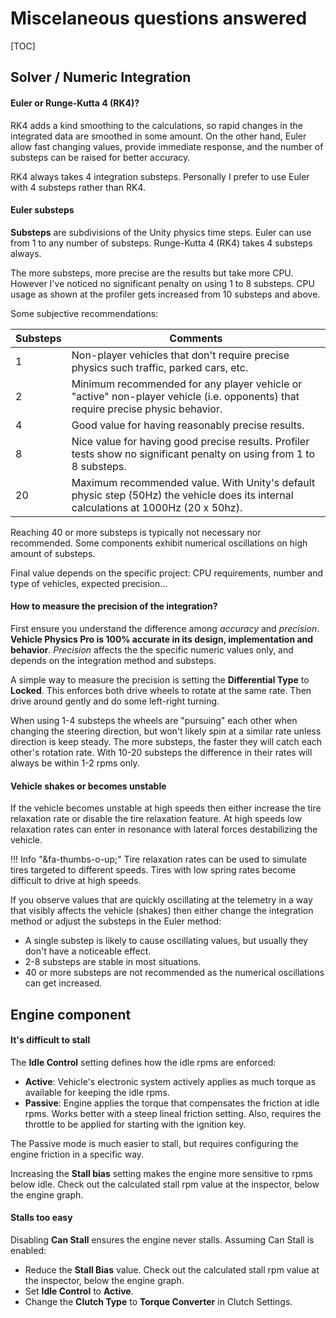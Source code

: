 # Miscelaneous questions answered

[TOC]

## Solver / Numeric Integration

#### Euler or Runge-Kutta 4 (RK4)?

RK4 adds a kind smoothing to the calculations, so rapid changes in the integrated data
are smoothed in some amount. On the other hand, Euler allow fast changing values, provide
immediate response, and the number of substeps can be raised for better accuracy.

RK4 always takes 4 integration substeps. Personally I prefer to use Euler with 4 substeps rather
than RK4.

#### Euler substeps

**Substeps** are subdivisions of the Unity physics time steps. Euler can use from 1 to any
number of substeps. Runge-Kutta 4 (RK4) takes 4 substeps always.

The more substeps, more precise are the results but take more CPU. However I've noticed no
significant penalty on using 1 to 8 substeps. CPU usage as shown at the profiler gets increased
from 10 substeps and above.

Some subjective recommendations:

Substeps | Comments
-------- | ---------------
1 |	Non-player vehicles that don't require precise physics such traffic, parked cars, etc.
2 | Minimum recommended for any player vehicle or "active" non-player vehicle (i.e. opponents) that require precise physic behavior.
4 | Good value for having reasonably precise results.
8 | Nice value for having good precise results. Profiler tests show no significant penalty on using from 1 to 8 substeps.
20 | Maximum recommended value. With Unity's default physic step (50Hz) the vehicle does its internal calculations at 1000Hz (20 x 50hz).

Reaching 40 or more substeps is typically not necessary nor recommended. Some components exhibit
numerical oscillations on high amount of substeps.

Final value depends on the specific project: CPU requirements, number and type of vehicles, expected
precision...

#### How to measure the precision of the integration?

First ensure you understand the difference among _accuracy_ and _precision_. **Vehicle Physics Pro
is 100% accurate in its design, implementation and behavior**. _Precision_ affects the the
specific numeric values only, and depends on the integration method and substeps.

A simple way to measure the precision is setting the **Differential Type** to **Locked**. This
enforces both drive wheels to rotate at the same rate. Then drive around gently and do some
left-right turning.

When using 1-4 substeps the wheels are "pursuing" each other when changing the steering direction,
but won't likely spin at a similar rate unless direction is keep steady. The more substeps, the
faster they will catch each other's rotation rate. With 10-20 substeps the difference in their
rates will always be within 1-2 rpms only.

#### Vehicle shakes or becomes unstable

If the vehicle becomes unstable at high speeds then either increase the tire relaxation rate or
disable the tire relaxation feature. At high speeds low relaxation rates can enter in resonance
with lateral forces destabilizing the vehicle.

!!! Info "&fa-thumbs-o-up;"
	Tire relaxation rates can be used to simulate tires targeted to different speeds. Tires with
	low spring rates become difficult to drive at high speeds.

If you observe values that are quickly oscillating at the telemetry in a way that visibly affects the
vehicle (shakes) then either change the integration method or adjust the substeps in the Euler method:

- A single substep is likely to cause oscillating values, but usually they don't have a noticeable effect.
- 2-8 substeps are stable in most situations.
- 40 or more substeps are not recommended as the numerical oscillations can get increased.


## Engine component

#### It's difficult to stall

The **Idle Control** setting defines how the idle rpms are enforced:

- **Active**: Vehicle's electronic system actively applies as much torque as available for keeping
	the idle rpms.
- **Passive**: Engine applies the torque that compensates the friction at idle rpms. Works better
	with a steep lineal friction setting. Also, requires the throttle to be applied for starting
	with the ignition key.

The Passive mode is much easier to stall, but requires configuring the engine friction in a specific
way.

Increasing the **Stall bias** setting makes the engine more sensitive to rpms below idle. Check out
the calculated stall rpm value at the inspector, below the engine graph.

#### Stalls too easy

Disabling **Can Stall** ensures the engine never stalls. Assuming Can Stall is enabled:

- Reduce the **Stall Bias** value. Check out the calculated stall rpm value at the inspector, below the engine graph.
- Set **Idle Control** to **Active**.
- Change the **Clutch Type** to **Torque Converter** in Clutch Settings.

